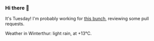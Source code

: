 ### Hi there :wave:

It's Tuesday! I'm probably working for [this bunch](https://github.com/kohofinancial), reviewing some pull requests.

Weather in Winterthur: light rain, at +13°C.
